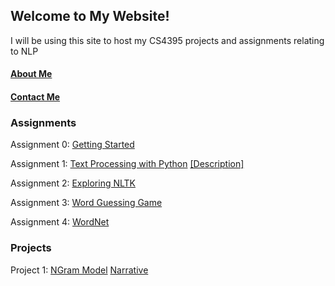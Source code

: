 ## Welcome to My Website!
I will be using this site to host my CS4395 projects and assignments relating to NLP

#### [About Me](https://kshi4234.github.io/CS4395-HLT/about)
#### [Contact Me](https://kshi4234.github.io/CS4395-HLT/contact)


### Assignments

Assignment 0: [Getting Started](https://github.com/kshi4234/CS4395-HLT/blob/main/assignments/assignment%200/Overview%20of%20NLP.pdf)

Assignment 1: [Text Processing with Python](https://github.com/kshi4234/CS4395-HLT/tree/main/assignments/assignment%201) [[Description]](https://kshi4234.github.io/CS4395-HLT/descriptions)

Assignment 2: [Exploring NLTK](https://github.com/kshi4234/CS4395-HLT/blob/main/assignments/assignment%202/Assignment%202.ipynb%20-%20Colaboratory.pdf)

Assignment 3: [Word Guessing Game](https://github.com/kshi4234/CS4395-HLT/tree/main/assignments/assignment%203)

Assignment 4: [WordNet](https://github.com/kshi4234/CS4395-HLT/blob/main/assignments/assignment%204)

### Projects

Project 1: [NGram Model](https://github.com/kshi4234/CS4395-HLT/tree/main/assignments/Ngrams) [Narrative](https://github.com/kshi4234/CS4395-HLT/blob/main/assignments/Ngrams/NGram%20Write%20Up.pdf)
